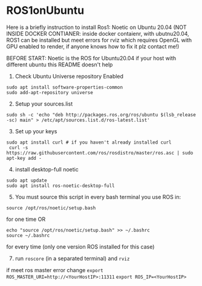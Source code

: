# ROS1onUbuntu

Here is a briefly instruction to install Ros1: Noetic on Ubuntu 20.04 (NOT INSIDE DOCKER CONTIANER: inside docker contaienr, with ubutnu20.04, ROS1 can be installed but meet errors for rviz which requires OpenGL with GPU enabled to render, if anyone knows how to fix it plz contact me!)

BEFORE START: Noetic is the ROS for Ubuntu20.04 if your host with different ubuntu this README doesn't help

1. Check Ubuntu Universe repository Enabled
```
sudo apt install software-properties-common
sudo add-apt-repository universe
```
2. Setup your sources.list
```
sudo sh -c 'echo "deb http://packages.ros.org/ros/ubuntu $(lsb_release -sc) main" > /etc/apt/sources.list.d/ros-latest.list'
```

3. Set up your keys
```
sudo apt install curl # if you haven't already installed curl
 curl -s https://raw.githubusercontent.com/ros/rosdistro/master/ros.asc | sudo apt-key add -
```


4. install desktop-full noetic
```
sudo apt update
sudo apt install ros-noetic-desktop-full
```
   
   
5. You must source this script in every bash terminal you use ROS in:
```
source /opt/ros/noetic/setup.bash
```
for one time OR
```
echo "source /opt/ros/noetic/setup.bash" >> ~/.bashrc
source ~/.bashrc
```
for every time
(only one version ROS installed for this case)

7. run ```roscore``` (in a separated terminal) and ```rviz```

if meet ros master error
change
```export ROS_MASTER_URI=http://<YourHostIP>:11311```
```export ROS_IP=<YourHostIP>```

